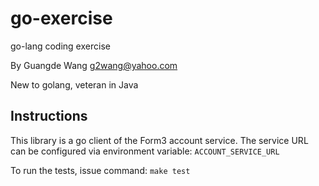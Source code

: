 # go-exercise
go-lang coding exercise

By Guangde Wang
g2wang@yahoo.com

New to golang, veteran in Java


## Instructions
This library is a go client of the Form3 account service.
The service URL can be configured via environment variable:
`ACCOUNT_SERVICE_URL`

To run the tests, issue command:
`make test`

